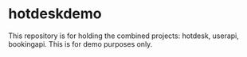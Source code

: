 # hotdeskdemo

This repository is for holding the combined projects: hotdesk, userapi, bookingapi. This is for demo purposes only.